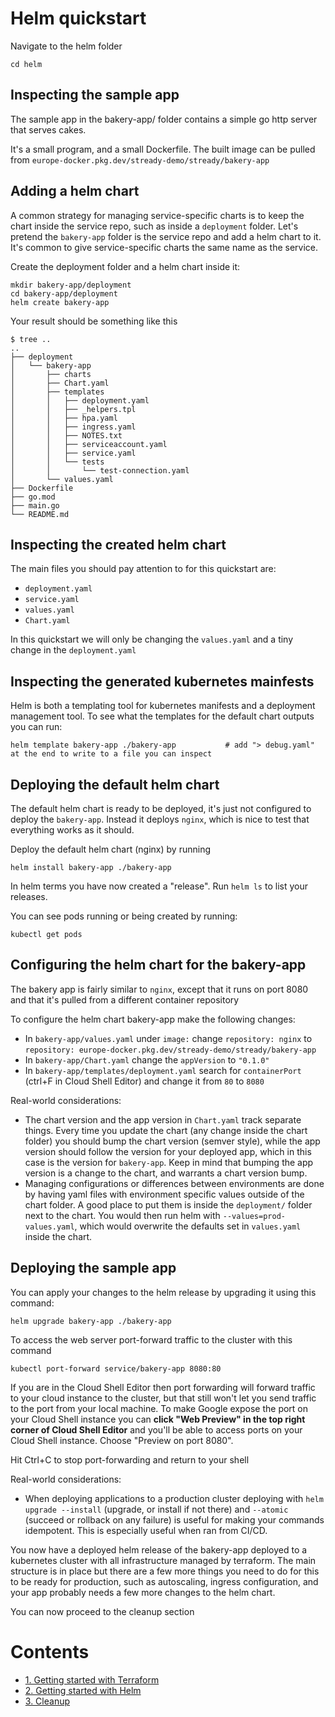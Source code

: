 # Helm quickstart

Navigate to the helm folder
```
cd helm
```

## Inspecting the sample app
The sample app in the bakery-app/ folder contains a simple go http server that serves cakes.

It's a small program, and a small Dockerfile. The built image can be pulled from `europe-docker.pkg.dev/stready-demo/stready/bakery-app`

## Adding a helm chart

A common strategy for managing service-specific charts is to keep the chart inside the service repo, such as inside a `deployment` folder. Let's pretend the `bakery-app` folder is the service repo and add a helm chart to it. It's common to give service-specific charts the same name as the service.

Create the deployment folder and a helm chart inside it:
```
mkdir bakery-app/deployment
cd bakery-app/deployment
helm create bakery-app 
```

Your result should be something like this
```
$ tree ..
..
├── deployment
│   └── bakery-app
│       ├── charts
│       ├── Chart.yaml
│       ├── templates
│       │   ├── deployment.yaml
│       │   ├── _helpers.tpl
│       │   ├── hpa.yaml
│       │   ├── ingress.yaml
│       │   ├── NOTES.txt
│       │   ├── serviceaccount.yaml
│       │   ├── service.yaml
│       │   └── tests
│       │       └── test-connection.yaml
│       └── values.yaml
├── Dockerfile
├── go.mod
├── main.go
└── README.md
```

## Inspecting the created helm chart
The main files you should pay attention to for this quickstart are:
* `deployment.yaml`
* `service.yaml`
* `values.yaml`
* `Chart.yaml`

In this quickstart we will only be changing the `values.yaml` and a tiny change in the `deployment.yaml`

## Inspecting the generated kubernetes mainfests

Helm is both a templating tool for kubernetes manifests and a deployment management tool.
To see what the templates for the default chart outputs you can run:
```
helm template bakery-app ./bakery-app           # add "> debug.yaml" at the end to write to a file you can inspect
```

## Deploying the default helm chart

The default helm chart is ready to be deployed, it's just not configured to deploy the `bakery-app`. Instead it deploys `nginx`, which is nice to test that everything works as it should.

Deploy the default helm chart (nginx) by running
```
helm install bakery-app ./bakery-app
```

In helm terms you have now created a "release". Run `helm ls` to list your releases.

You can see pods running or being created by running:
```
kubectl get pods
```

## Configuring the helm chart for the bakery-app

The bakery app is fairly similar to `nginx`, except that it runs on port 8080 and that it's pulled from a different container repository

To configure the helm chart bakery-app make the following changes:
* In `bakery-app/values.yaml` under `image:` change `repository: nginx` to `repository: europe-docker.pkg.dev/stready-demo/stready/bakery-app`
* In `bakery-app/Chart.yaml` change the `appVersion` to `"0.1.0"`
* In `bakery-app/templates/deployment.yaml` search for `containerPort` (ctrl+F in Cloud Shell Editor) and change it from `80` to `8080`

Real-world considerations:
* The chart version and the app version in `Chart.yaml` track separate things. Every time you update the chart (any change inside the chart folder) you should bump the chart version (semver style), while the app version should follow the version for your deployed app, which in this case is the version for `bakery-app`. Keep in mind that bumping the app version is a change to the chart, and warrants a chart version bump.
* Managing configurations or differences between environments are done by having yaml files with environment specific values outside of the chart folder. A good place to put them is inside the `deployment/` folder next to the chart. You would then run helm with `--values=prod-values.yaml`, which would overwrite the defaults set in `values.yaml` inside the chart.

## Deploying the sample app
You can apply your changes to the helm release by upgrading it using this command:
```
helm upgrade bakery-app ./bakery-app
```

To access the web server port-forward traffic to the cluster with this command
```
kubectl port-forward service/bakery-app 8080:80
```

If you are in the Cloud Shell Editor then port forwarding will forward traffic to your cloud instance to the cluster, but that still won't let you send traffic to the port from your local machine. To make Google expose the port on your Cloud Shell instance you can **click "Web Preview" in the top right corner of Cloud Shell Editor** and you'll be able to access ports on your Cloud Shell instance. Choose "Preview on port 8080".

Hit Ctrl+C to stop port-forwarding and return to your shell


Real-world considerations:
* When deploying applications to a production cluster deploying with `helm upgrade --install` (upgrade, or install if not there) and `--atomic` (succeed or rollback on any failure) is useful for making your commands idempotent. This is especially useful when ran from CI/CD.

You now have a deployed helm release of the bakery-app deployed to a kubernetes cluster with all infrastructure managed by terraform. The main structure is in place but there are a few more things you need to do for this to be ready for production, such as autoscaling, ingress configuration, and your app probably needs a few more changes to the helm chart.

You can now proceed to the cleanup section

# Contents
* [1. Getting started with Terraform](/terraform/)
* [2. Getting started with Helm](/helm/)
* [3. Cleanup](/cleanup/)
